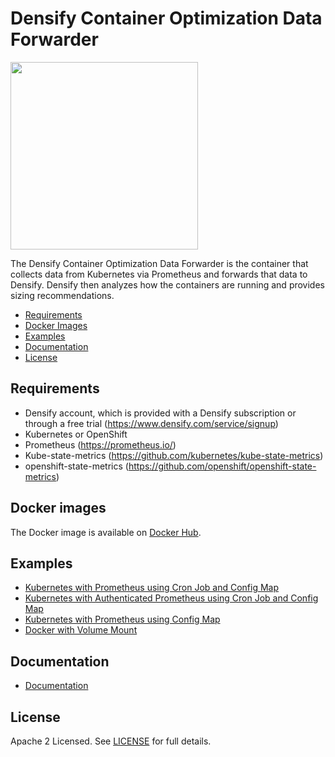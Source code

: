 # Densify Container Optimization Data Forwarder

<img src="https://www.densify.com/wp-content/uploads/densify.png" width="300">

The Densify Container Optimization Data Forwarder is the container that collects data from Kubernetes via Prometheus and forwards that data to Densify. Densify then analyzes how the containers are running and provides sizing recommendations. 

- [Requirements](#requirements)
- [Docker Images](#docker-images)
- [Examples](#examples)
- [Documentation](#Documentation)
- [License](#license)

## Requirements

- Densify account, which is provided with a Densify subscription or through a free trial (https://www.densify.com/service/signup)
- Kubernetes or OpenShift
- Prometheus (https://prometheus.io/)
- Kube-state-metrics (https://github.com/kubernetes/kube-state-metrics)
- openshift-state-metrics (https://github.com/openshift/openshift-state-metrics)

## Docker images

The Docker image is available on [Docker Hub](https://hub.docker.com/r/densify/container-optimization-data-forwarder).

## Examples 
* [Kubernetes with Prometheus using Cron Job and Config Map](examples/CronJob)
* [Kubernetes with Authenticated Prometheus using Cron Job and Config Map](examples/AuthenticatedPrometheus)
* [Kubernetes with Prometheus using Config Map](examples/ConfigMap)
* [Docker with Volume Mount](examples/Docker)

## Documentation
* [Documentation](docs)

## License

Apache 2 Licensed. See [LICENSE](LICENSE) for full details.
